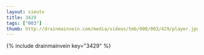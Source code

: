 ```yaml
--- 
layout: sieutv
title: 3429
tags: ["003"]
thumb: http://drainmainvein.com/media/videos/tmb/000/003/429/player.jpg
---
```

{% include drainmainvein key="3429" %} 
